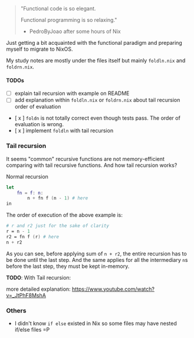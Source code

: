 > "Functional code is so elegant.
>
>  Functional programming is so relaxing."
>
>   - PedroByJoao after some hours of Nix

Just getting a bit acquainted with the functional paradigm and preparing myself to migrate to NixOS.

My study notes are mostly under the files itself but mainly `foldln.nix` and `foldrn.nix`.


#### TODOs

- [  ] explain tail recursion with example on README
- [  ] add explanation within `foldln.nix` or `foldrn.nix` about tail recursion order of evaluation
- [ x ] `foldn` is not totally correct even though tests pass. The order of evaluation is wrong.
- [ x ] implement `foldln` with tail recursion

### Tail recursion

It seems "common" recursive functions are not memory-efficient comparing with tail recursive functions.
And how tail recursion works?

Normal recursion
```nix
let
    fn = f: n:
        n + fn f (n - 1) # here
in
```

The order of execution of the above example is:
```nix
# r and r2 just for the sake of clarity
r = n - 1
r2 = fn f (r) # here
n + r2
```

As you can see, before applying sum of `n + r2`, the entire recursion has to be done until the last step.
And the same applies for all the intermediary `n`s before the last step, they must be kept in-memory.

**TODO**: With Tail recursion:

more detailed explanation: https://www.youtube.com/watch?v=_JtPhF8MshA

### Others
- I didn't know `if else` existed in Nix so some files may have nested if/else files =P
